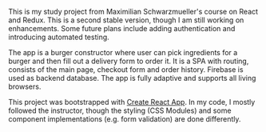 This is my study project from Maximilian Schwarzmueller's course on React and Redux.
This is a second stable version, though I am still working on enhancements.
Some future plans include adding authentication and introducing automated testing.

The app is a burger constructor where user can pick ingredients for a burger
and then fill out a delivery form to order it. It is a SPA with routing,
consists of the main page, checkout form and order history.
Firebase is used as backend database.
The app is fully adaptive and supports all living browsers.

This project was bootstrapped with [Create React App](https://github.com/facebook/create-react-app).
In my code, I mostly followed the instructor, though the styling (CSS Modules)
and some component implementations (e.g. form validation) are done differently.

